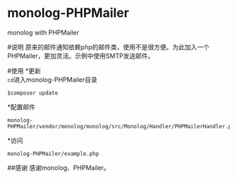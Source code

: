 # monolog-PHPMailer
monolog with PHPMailer

#说明
原来的邮件通知依赖php的邮件类，使用不是很方便。为此加入一个 PHPMailer，更加灵活。示例中使用SMTP发送邮件。

#使用
*更新<br>
<code>cd</code>进入monolog-PHPMailer目录
```
$composer update
```
*配置邮件
```
monolog-PHPMailer/vendor/monolog/monolog/src/Monolog/Handler/PHPMailerHandler.php
```
*访问
```
monolog-PHPMailer/example.php
```

##感谢
感谢monolog、PHPMailer。
